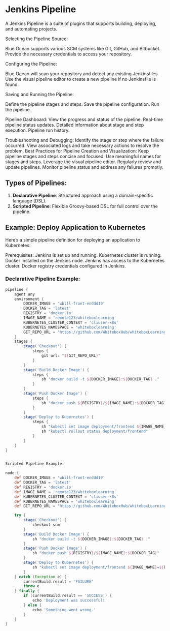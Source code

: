 # Jenkins Pipeline

A Jenkins Pipeline is a suite of plugins that supports building, deploying, and automating projects.

Selecting the Pipeline Source:

Blue Ocean supports various SCM systems like Git, GitHub, and Bitbucket.
Provide the necessary credentials to access your repository.

Configuring the Pipeline:

Blue Ocean will scan your repository and detect any existing Jenkinsfiles.
Use the visual pipeline editor to create a new pipeline if no Jenkinsfile is found.

Saving and Running the Pipeline:

Define the pipeline stages and steps.
Save the pipeline configuration.
Run the pipeline.

Pipeline Dashboard:
View the progress and status of the pipeline.
Real-time pipeline status updates.
Detailed information about stage and step execution.
Pipeline run history.


Troubleshooting and Debugging:
Identify the stage or step where the failure occurred.
View associated logs and take necessary actions to resolve the problem.
Best Practices for Pipeline Creation and Visualization:
Keep pipeline stages and steps concise and focused.
Use meaningful names for stages and steps.
Leverage the visual pipeline editor.
Regularly review and update pipelines.
Monitor pipeline status and address any failures promptly.



## Types of Pipelines:
1. **Declarative Pipeline**: Structured approach using a domain-specific language (DSL).
2. **Scripted Pipeline**: Flexible Groovy-based DSL for full control over the pipeline.

## Example: Deploy Application to Kubernetes

Here’s a simple pipeline definition for deploying an application to Kubernetes:

Prerequisites:
Jenkins is set up and running.
Kubernetes cluster is running.
Docker installed on the Jenkins node.
Jenkins has access to the Kubernetes cluster.
Docker registry credentials configured in Jenkins.


### Declarative Pipeline Example:
```groovy
pipeline {
    agent any
    environment {
        DOCKER_IMAGE = 'wblll-front-enddd19'
        DOCKER_TAG = 'latest'
        REGISTRY = 'docker.io'
        IMAGE_NAME = 'remote123/whiteboxlearning'
        KUBERNETES_CLUSTER_CONTEXT = 'cliuser-k8s'
        KUBERNETES_NAMESPACE = 'whiteboxlearning'
        GIT_REPO_URL = 'https://github.com/WhiteboxHub/whiteboxLearning-wbl.git'
    }
    stages {
        stage('Checkout') {
            steps {
                git url: "${GIT_REPO_URL}"
            }
        }
        stage('Build Docker Image') {
            steps {
                sh "docker build -t ${DOCKER_IMAGE}:${DOCKER_TAG} ."
            }
        }
        stage('Push Docker Image') {
            steps {
                sh "docker push ${REGISTRY}/${IMAGE_NAME}:${DOCKER_TAG}"
            }
        }
        stage('Deploy to Kubernetes') {
            steps {
                sh "kubectl set image deployment/frontend ${IMAGE_NAME}=${REGISTRY}/${IMAGE_NAME}:${DOCKER_TAG}"
                sh "kubectl rollout status deployment/frontend"
            }
        }
    }
}


Scripted Pipeline Example:

node {
    def DOCKER_IMAGE = 'wblll-front-enddd19'
    def DOCKER_TAG = 'latest'
    def REGISTRY = 'docker.io'
    def IMAGE_NAME = 'remote123/whiteboxlearning'
    def KUBERNETES_CLUSTER_CONTEXT = 'cliuser-k8s'
    def KUBERNETES_NAMESPACE = 'whiteboxlearning'
    def GIT_REPO_URL = 'https://github.com/WhiteboxHub/whiteboxLearning-wbl.git'

    try {
        stage('Checkout') {
            checkout scm
        }
        stage('Build Docker Image') {
            sh "docker build -t ${DOCKER_IMAGE}:${DOCKER_TAG} ."
        }
        stage('Push Docker Image') {
            sh "docker push ${REGISTRY}/${IMAGE_NAME}:${DOCKER_TAG}"
        }
        stage('Deploy to Kubernetes') {
            sh "kubectl set image deployment/frontend ${IMAGE_NAME}=${REGISTRY}/${IMAGE_NAME}:${DOCKER_TAG}"
        }
    } catch (Exception e) {
        currentBuild.result = 'FAILURE'
        throw e
    } finally {
        if (currentBuild.result == 'SUCCESS') {
            echo 'Deployment was successful!'
        } else {
            echo 'Something went wrong.'
        }
    }
}